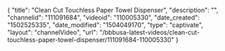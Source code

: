 {
    "title": "Clean Cut Touchless Paper Towel Dispenser",
    "description": "",
    "channelid": "111091684",
    "videoid": "110005330",
    "date_created": "1502525335",
    "date_modified": "1504049170",
    "type": "captivate",
    "layout": "channelVideo",
    "url": "\/bbbusa-latest-videos\/clean-cut-touchless-paper-towel-dispenser\/111091684-110005330"
}